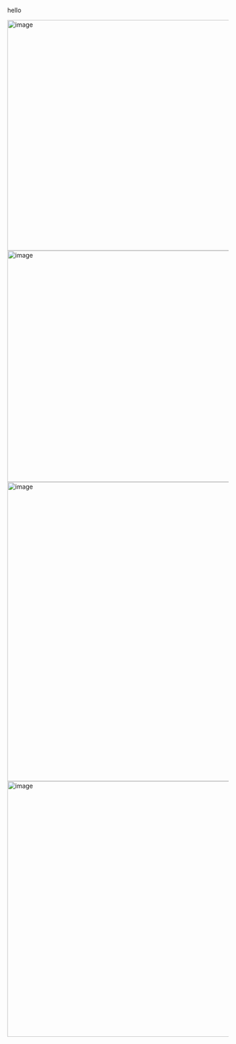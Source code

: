 hello

<img width="524" alt="image" src="https://user-images.githubusercontent.com/62547169/122171471-b8869a00-ceba-11eb-968a-42855a6fb47c.png">


<img width="526" alt="image" src="https://user-images.githubusercontent.com/62547169/122171511-c2a89880-ceba-11eb-9dba-8ea7d84c5734.png">


<img width="680" alt="image" src="https://user-images.githubusercontent.com/62547169/122171564-d18f4b00-ceba-11eb-8c0f-ea5f6af01ffb.png">


<img width="581" alt="image" src="https://user-images.githubusercontent.com/62547169/122171608-dfdd6700-ceba-11eb-8714-5c12ef0fe565.png">

